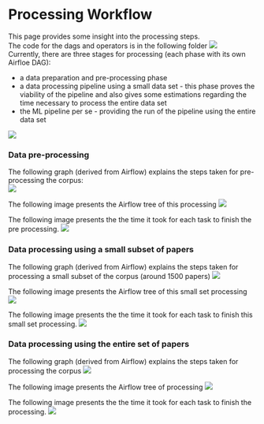# Processing Workflow
This page provides some insight into the processing steps.  
The code for the dags and operators is in the following folder
![](../airflow-dags-code/)      
Currently, there are three stages for processing (each phase with its own Airfloe DAG):
- a data preparation and pre-processing phase
- a data processing pipeline using a small data set - this phase proves the viability of the pipeline and also gives some estimations regarding the time necessary to process the entire data set
- the ML pipeline per se - providing the run of the pipeline using the entire data set

![](../images/all-dags.png)    

### Data pre-processing   
The following graph (derived from Airflow) explains the  steps taken for pre-processing the corpus:   
![](../images/preprocessing-01.png)    

The following image presents the Airflow tree of this processing
![](../images/preprocessing-02.png)    

The following image presents the the time it took for each task to finish the pre processing.
![](../images/preprocessing-03.png)    

### Data processing using a small subset of papers 
The following graph (derived from Airflow) explains the  steps taken for processing a small subset of the corpus (around 1500 papers)
![](../images/processing-small-01.png)    

The following image presents the Airflow tree of this small set processing
![](../images/processing-small-02.png)    

The following image presents the the time it took for each task to finish this small set processing.
![](../images/processing-small-03.png)    

### Data processing using the entire set of papers 
The following graph (derived from Airflow) explains the  steps taken for processing the corpus
![](../images/processing-01.png)    

The following image presents the Airflow tree of processing
![](../images/processing-02.png)    

The following image presents the the time it took for each task to finish the processing.
![](../images/processing-03.png)    
